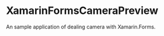 XamarinFormsCameraPreview
=========================

An sample application of dealing camera with Xamarin.Forms.
